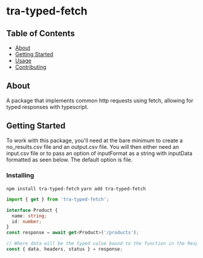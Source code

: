 # tra-typed-fetch

## Table of Contents

- [About](#about)
- [Getting Started](#getting_started)
- [Usage](#usage)
- [Contributing](../CONTRIBUTING.md)

## About <a name = "about"></a>

A package that implements common http requests using fetch, allowing for typed responses with typescript.

## Getting Started <a name = "getting_started"></a>

To work with this package, you'll need at the bare minimum to create a no_results.csv file and an output.csv file. You will then either need an input.csv file or to pass an option of inputFormat as a string with inputData formatted as seen below. The default option is file.

### Installing

`npm install tra-typed-fetch`
`yarn add tra-typed-fetch`

```ts
import { get } from 'tra-typed-fetch';

interface Product {
  name: string;
  id: number;
}
const response = await get<Product>('/products');

// Where data will be the typed value bound to the function in the Response
const { data, headers, status } = response;
```
